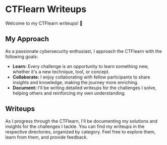 # CTFlearn Writeups

Welcome to my CTFlearn writeups! 🎉

## My Approach

As a passionate cybersecurity enthusiast, I approach the CTFlearn with the following goals:

- **Learn:** Every challenge is an opportunity to learn something new, whether it's a new technique, tool, or concept.
- **Collaborate:** I enjoy collaborating with fellow participants to share insights and knowledge, making the journey more enriching.
- **Document:** I'll be writing detailed writeups for the challenges I solve, helping others and reinforcing my own understanding.

## Writeups

As I progress through the CTFlearn, I'll be documenting my solutions and insights for the challenges I tackle. You can find my writeups in the respective directories, organized by category. Feel free to explore them, learn from them, and provide feedback.

